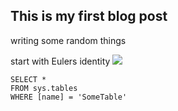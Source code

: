 ## This is my first blog post

writing some random things

start with Eulers identity <img src="https://render.githubusercontent.com/render/math?math=\LARGE e^{i \pi} = -1">

 ```tsql
 SELECT *
 FROM sys.tables
 WHERE [name] = 'SomeTable'
 ```
